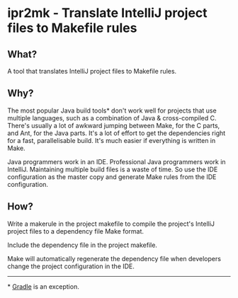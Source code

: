 ipr2mk - Translate IntelliJ project files to Makefile rules
===========================================================

What?
-----

A tool that translates IntelliJ project files to Makefile rules.

Why?
----

The most popular Java build tools* don't work well for projects that use multiple languages, such as a combination of Java & cross-compiled C.  There's usually a lot of awkward jumping between Make, for the C parts, and Ant, for the Java parts.  It's a lot of effort to get the dependencies right for a fast, parallelisable build.  It's much easier if everything is written in Make.

Java programmers work in an IDE.  Professional Java programmers work in IntelliJ.  Maintaining multiple build files 
is a waste of time.  So use the IDE configuration as the master copy and generate Make rules from the IDE configuration.

How?
----

Write a makerule in the project makefile to compile the project's IntelliJ project files to a dependency file Make format.

Include the dependency file in the project makefile.

Make will automatically regenerate the dependency file when developers change the project configuration in the IDE.

----

\* [Gradle](http://gradle.org) is an exception.
